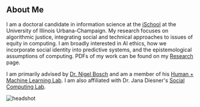 ## About Me

I am a doctoral candidate in information science at the [iSchool](https://ischool.illinois.edu/) at the University of Illinois Urbana-Champaign.
My research focuses on algorithmic justice, integrating social and technical approaches to issues of equity in computing.
I am broadly interested in AI ethics, how we incorporate social identity into predictive systems, and the epistemological assumptions of computing.
PDFs of my work can be found on my [Research](/research.md) page.

I am primarily advised by [Dr. Nigel Bosch](https://pnigel.com) and am a member of his [Human + Machine Learning Lab](https://humanplusml.com/).
I am also affiliated with Dr. Jana Diesner's [Social Computing Lab](http://jdiesnerlab.ischool.illinois.edu/).

![headshot](/assets/img/headshot.jpg)
